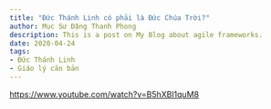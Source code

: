 ```yaml
---
title: "Đức Thánh Linh có phải là Đức Chúa Trời?"
author: Mục Sư Đặng Thanh Phong
description: This is a post on My Blog about agile frameworks.
date: 2020-04-24
tags:
- Đức Thánh Linh
- Giáo lý căn bản
---
```


https://www.youtube.com/watch?v=B5hXBl1quM8
